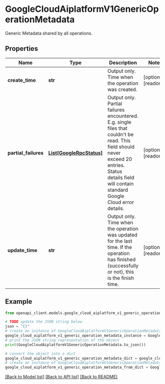 # GoogleCloudAiplatformV1GenericOperationMetadata

Generic Metadata shared by all operations.

## Properties

Name | Type | Description | Notes
------------ | ------------- | ------------- | -------------
**create_time** | **str** | Output only. Time when the operation was created. | [optional] [readonly] 
**partial_failures** | [**List[GoogleRpcStatus]**](GoogleRpcStatus.md) | Output only. Partial failures encountered. E.g. single files that couldn&#39;t be read. This field should never exceed 20 entries. Status details field will contain standard Google Cloud error details. | [optional] [readonly] 
**update_time** | **str** | Output only. Time when the operation was updated for the last time. If the operation has finished (successfully or not), this is the finish time. | [optional] [readonly] 

## Example

```python
from openapi_client.models.google_cloud_aiplatform_v1_generic_operation_metadata import GoogleCloudAiplatformV1GenericOperationMetadata

# TODO update the JSON string below
json = "{}"
# create an instance of GoogleCloudAiplatformV1GenericOperationMetadata from a JSON string
google_cloud_aiplatform_v1_generic_operation_metadata_instance = GoogleCloudAiplatformV1GenericOperationMetadata.from_json(json)
# print the JSON string representation of the object
print(GoogleCloudAiplatformV1GenericOperationMetadata.to_json())

# convert the object into a dict
google_cloud_aiplatform_v1_generic_operation_metadata_dict = google_cloud_aiplatform_v1_generic_operation_metadata_instance.to_dict()
# create an instance of GoogleCloudAiplatformV1GenericOperationMetadata from a dict
google_cloud_aiplatform_v1_generic_operation_metadata_from_dict = GoogleCloudAiplatformV1GenericOperationMetadata.from_dict(google_cloud_aiplatform_v1_generic_operation_metadata_dict)
```
[[Back to Model list]](../README.md#documentation-for-models) [[Back to API list]](../README.md#documentation-for-api-endpoints) [[Back to README]](../README.md)


